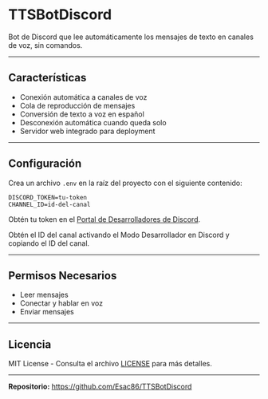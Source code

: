 # TTSBotDiscord

Bot de Discord que lee automáticamente los mensajes de texto en canales de voz, sin comandos.

---

## Características

- Conexión automática a canales de voz
- Cola de reproducción de mensajes
- Conversión de texto a voz en español
- Desconexión automática cuando queda solo
- Servidor web integrado para deployment

---

## Configuración

Crea un archivo `.env` en la raíz del proyecto con el siguiente contenido:
```env
DISCORD_TOKEN=tu-token
CHANNEL_ID=id-del-canal
```

Obtén tu token en el [Portal de Desarrolladores de Discord](https://discord.com/developers/applications).

Obtén el ID del canal activando el Modo Desarrollador en Discord y copiando el ID del canal.

---

## Permisos Necesarios

- Leer mensajes
- Conectar y hablar en voz
- Enviar mensajes

---

## Licencia

MIT License - Consulta el archivo [LICENSE](LICENSE) para más detalles.

---

**Repositorio:** https://github.com/Esac86/TTSBotDiscord